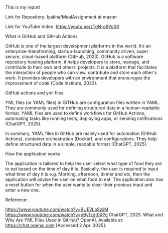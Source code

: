 This is my report

Link for Repository: Iyakha/MealAssignment at master

Link for YouTube Video: https://youtu.be/zTgN-o9Yo00

What is GitHub and GitHub Actions

GitHub is one of the largest development platforms in the world. It’s an enterprise-transforming, startup-launching, community driven, super secure, cloud-based platform (GitHub, 2023). GitHub is a software repository hosting platform, it helps developers to store, manage, and contribute to their own and others’ projects. It is a platform that facilitates the interaction of people who can view, contribute and store each other's work. It provides developers with an environment that encourages the improvement of code (Code Institute, 2023).

GitHub actions and yml files

YML files (or YAML files) in GiTHub are configuration files written in YAML. They are commonly used for defining structured data in a human-readable format. YAML files are used to define workflows for GitHub Actions, automating tasks like running tests, deploying apps, or sending notifications (ChatGPT, 2025).

In summary, YAML files in GitHub are mainly used for automation (GitHub Actions), container orchestration (Docker), and configurations. They help define structured data in a simple, readable format (ChatGPT, 2025).

How the application works

The application is tailored to help the user select what type of food they are to eat based on the time of day it is. Basically, the user is required to input what time of day it is e.g. Morning, afternoon, dinner and etc, then the application will advise the user on what food to eat. The application also has a reset button for when the user wants to clear their previous input and enter a new one.

Reference:

https://www.youtube.com/watch?v=BUE2LaSzijM https://www.youtube.com/watch?v=pBy1zgt0XPc ChatGPT, 2025. What and Why Are YML Files Used in GitHub? OpenAI. Available at: https://chat.openai.com [Accessed 2 Apr. 2025].
